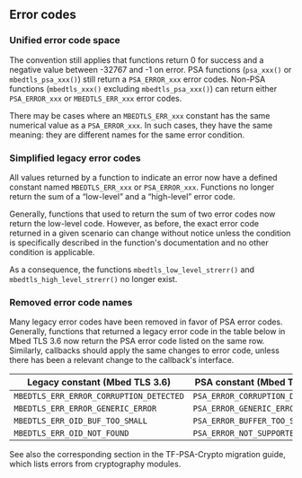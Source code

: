 ## Error codes

### Unified error code space

The convention still applies that functions return 0 for success and a negative value between -32767 and -1 on error. PSA functions (`psa_xxx()` or `mbedtls_psa_xxx()`) still return a `PSA_ERROR_xxx` error codes. Non-PSA functions (`mbedtls_xxx()` excluding `mbedtls_psa_xxx()`) can return either `PSA_ERROR_xxx` or `MBEDTLS_ERR_xxx` error codes.

There may be cases where an `MBEDTLS_ERR_xxx` constant has the same numerical value as a `PSA_ERROR_xxx`. In such cases, they have the same meaning: they are different names for the same error condition.

### Simplified legacy error codes

All values returned by a function to indicate an error now have a defined constant named `MBEDTLS_ERR_xxx` or `PSA_ERROR_xxx`. Functions no longer return the sum of a “low-level” and a “high-level” error code.

Generally, functions that used to return the sum of two error codes now return the low-level code. However, as before, the exact error code returned in a given scenario can change without notice unless the condition is specifically described in the function's documentation and no other condition is applicable.

As a consequence, the functions `mbedtls_low_level_strerr()` and `mbedtls_high_level_strerr()` no longer exist.

### Removed error code names

Many legacy error codes have been removed in favor of PSA error codes. Generally, functions that returned a legacy error code in the table below in Mbed TLS 3.6 now return the PSA error code listed on the same row. Similarly, callbacks should apply the same changes to error code, unless there has been a relevant change to the callback's interface.

| Legacy constant (Mbed TLS 3.6) | PSA constant (Mbed TLS 4.0) |
| ------------------------------ | --------------------------- |
| `MBEDTLS_ERR_ERROR_CORRUPTION_DETECTED` | `PSA_ERROR_CORRUPTION_DETECTED` |
| `MBEDTLS_ERR_ERROR_GENERIC_ERROR` | `PSA_ERROR_GENERIC_ERROR` |
| `MBEDTLS_ERR_OID_BUF_TOO_SMALL` | `PSA_ERROR_BUFFER_TOO_SMALL`
| `MBEDTLS_ERR_OID_NOT_FOUND` | `PSA_ERROR_NOT_SUPPORTED` |

See also the corresponding section in the TF-PSA-Crypto migration guide, which lists errors from cryptography modules.
